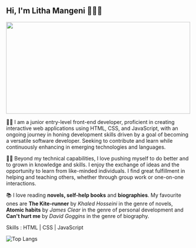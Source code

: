 ## Hi, I'm Litha Mangeni 👋👩‍💻

<img src="https://github.com/LithaMangeni/LithaMangeni/assets/137231357/2d6958ce-768f-4580-b439-cf3accf96bd1" width="500" height="250" >

👩‍🎓 I am a junior entry-level front-end developer, proficient in creating interactive web applications using HTML, CSS, and JavaScript, with an ongoing journey in honing development skills driven by a goal of becoming a versatile software developer. Seeking to contribute and learn while continuously enhancing in emerging technologies and languages.

👩‍💼 Beyond my technical capabilities, I love pushing myself to do better and to grown in knowledge and skills. I enjoy the exchange of ideas and the opportunity to learn from like-minded individuals. I find great fulfillment in helping and teaching others, whether through group work or one-on-one interactions. 

📚 I love reading **novels, self-help books** and **biographies**. My favourite ones are **The Kite-runner** by *Khaled Hosseini* in the genre of novels, **Atomic habits** by *James Clear* in the genre of personal development and **Can't hurt me** by *David Goggins* in the genre of biography.


Skills : HTML | CSS | JavaScript


![Top Langs](https://github-readme-stats.vercel.app/api/top-langs/?username=LithaMangeni&theme=tokyonight)














